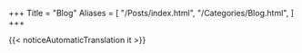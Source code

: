 +++
Title = "Blog"
Aliases = [
  "/Posts/index.html",
  "/Categories/Blog.html",
]
+++

{{< noticeAutomaticTranslation it >}}

